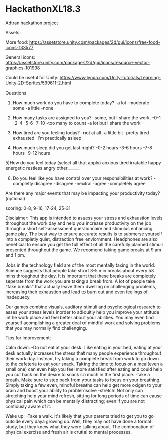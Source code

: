 # HackathonXL18.3
Adtran hackathon project

Assets:

More food: https://assetstore.unity.com/packages/2d/gui/icons/free-food-icons-133577 

General icons: https://assetstore.unity.com/packages/2d/gui/icons/resource-vector-graphics-101998 


Could be useful for Unity: 
https://www.lynda.com/Unity-tutorials/Learning-Unity-2D-Sprites/599611-2.html

Questions 
1) How much work do you have to complete today?
-a lot 
-moderate
-some
-a little
-none

2) How many tasks are assigned to you?
-some, but I share the work.
-0-1
-2-4
-5-6
-7-10
-too many to count
-a lot but I share the work 

3) How tired are you feeling today?
-not at all
-a little bit
-pretty tired
-exhausted
-I'm practically asleep

4) How much sleep did you get last night?
-0-2 hours
-3-6 hours
-7-8 hours
-9-12 hours

5)How do you feel today (select all that apply) 
anxious
tired
irratable
happy
energetic
restless
angry
other______

6) Do you feel like you have control over your responsibilities at work?
-completly disagree
-disagree
-neutral
-agree
-completely agree

Are there any major events that may be impacting your productivity today? (optional) 

scoring: 0-8, 9-16, 17-24, 25-31


Disclaimer: This app is intended to assess your stress and exhaustion levels throughout the work day and help you increase productivity on the job through a short self-assessment questionnaire and stimulus enhancing game play. The best way to ensure accurate results is to submerse yourself into a completly quiet, distraction free enviornment. Headphones are also beneficial to ensure you get the full effect of all the carefully planned stimuli presented throughout the game. We recomend taking game breaks at 9 am and 1 pm.

Jobs in the technology field are of the most mentally taxing in the world. Science suggests that people take short 3-5 min breaks about every 53 mins throughout the day. It is important that these breaks are completely seperate from the work you are taking a break from. A lot of people take "fake breaks" that actually leave them dwelling on challenging problems, increasing their exhaustion and lead to burn out and even feelings of inadequecy. 

Our games combine visuals, auditory stimuli and psychological research to asses your stress levels inorder to adiquitly help you improve your attitude int he work place and feel better about your abilities. You may even find yourself acomplishing a greater deal of mindful work and solving problems that you may normally find challenging. 


Tips for improvement:

Calm down:
-Do not eat at your desk. Like eating in your bed, eating at your desk actually increases the stress that many people experience throughout their work day. Instead, try taking a complete break from work to go down to the cafeteria to eat your snack. Taking the time to focus on a meal(even a small one) can even help you feel more satisfied after eating and could help you cut back on the desire to snack so much in the first place.
-take a breath. Make sure to step back from your tasks to focus on your breathing. Simply taking a few even, mindful breaths can help get more oxigen to your brain and boost your ability to problemsolve 
-stretch! Not only can stretching help your mind refresh, sitting for long periods of time can cause physical pain which can be mentally distracting; even if you are not contiously aware of it. 

Wake up:
-Take a walk. It's likely that your parents tried to get you to go outside every daya growing up. Well, they may not have done a formal study, but they knew what they were talking about. The combonation of physical exercise and fresh air is crutial to mental processes.  

